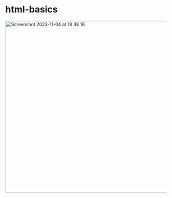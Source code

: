 # html-basics
<img width="536" alt="Screenshot 2023-11-04 at 18 38 16" src="https://github.com/Selyiah/html-basics/assets/140277594/80634c47-f238-4be4-a0c7-7b132a9dfb20">
